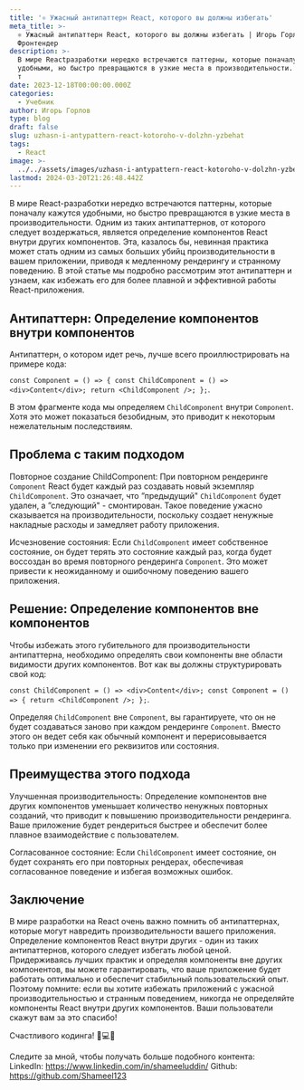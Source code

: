 ```yaml
---
title: '⚛ Ужасный антипаттерн React, которого вы должны избегать'
meta_title: >-
  ⚛ Ужасный антипаттерн React, которого вы должны избегать | Игорь Горлов -
  Фронтeндер
description: >-
  В мире Reactразработки нередко встречаются паттерны, которые поначалу кажутся
  удобными, но быстро превращаются в узкие места в производительности. Одним из
  т
date: 2023-12-18T00:00:00.000Z
categories:
  - Учебник
author: Игорь Горлов
type: blog
draft: false
slug: uzhasn-i-antypattern-react-kotoroho-v-dolzhn-yzbehat
tags:
  - React
image: >-
  ../../assets/images/uzhasn-i-antypattern-react-kotoroho-v-dolzhn-yzbehat-Dec-18-2023.avif
lastmod: 2024-03-20T21:26:48.442Z
---
```


В мире React-разработки нередко встречаются паттерны, которые поначалу кажутся удобными, но быстро превращаются в узкие места в производительности. Одним из таких антипаттернов, от которого следует воздержаться, является определение компонентов React внутри других компонентов. Эта, казалось бы, невинная практика может стать одним из самых больших убийц производительности в вашем приложении, приводя к медленному рендерингу и странному поведению. В этой статье мы подробно рассмотрим этот антипаттерн и узнаем, как избежать его для более плавной и эффективной работы React-приложения.

## Антипаттерн: Определение компонентов внутри компонентов

Антипаттерн, о котором идет речь, лучше всего проиллюстрировать на примере кода:

`const Component = () => { const ChildComponent = () => <div>Content</div>; return <ChildComponent />; };`.

В этом фрагменте кода мы определяем `ChildComponent` внутри `Component`. Хотя это может показаться безобидным, это приводит к некоторым нежелательным последствиям.

## Проблема с таким подходом

Повторное создание ChildComponent: При повторном рендеринге `Component` React будет каждый раз создавать новый экземпляр `ChildComponent`. Это означает, что ”предыдущий" `ChildComponent` будет удален, а ”следующий" - смонтирован. Такое поведение ужасно сказывается на производительности, поскольку создает ненужные накладные расходы и замедляет работу приложения.

Исчезновение состояния: Если `ChildComponent` имеет собственное состояние, он будет терять это состояние каждый раз, когда будет воссоздан во время повторного рендеринга `Component`. Это может привести к неожиданному и ошибочному поведению вашего приложения.

## Решение: Определение компонентов вне компонентов

Чтобы избежать этого губительного для производительности антипаттерна, необходимо определять свои компоненты вне области видимости других компонентов. Вот как вы должны структурировать свой код:

`const ChildComponent = () => <div>Content</div>; const Component = () => { return <ChildComponent />; };`.

Определяя `ChildComponent` вне `Component`, вы гарантируете, что он не будет создаваться заново при каждом рендеринге `Component`. Вместо этого он ведет себя как обычный компонент и перерисовывается только при изменении его реквизитов или состояния.

## Преимущества этого подхода

Улучшенная производительность: Определение компонентов вне других компонентов уменьшает количество ненужных повторных созданий, что приводит к повышению производительности рендеринга. Ваше приложение будет рендериться быстрее и обеспечит более плавное взаимодействие с пользователем.

Согласованное состояние: Если `ChildComponent` имеет состояние, он будет сохранять его при повторных рендерах, обеспечивая согласованное поведение и избегая возможных ошибок.

## Заключение

В мире разработки на React очень важно помнить об антипаттернах, которые могут навредить производительности вашего приложения. Определение компонентов React внутри других - один из таких антипаттернов, которого следует избегать любой ценой. Придерживаясь лучших практик и определяя компоненты вне других компонентов, вы можете гарантировать, что ваше приложение будет работать оптимально и обеспечит стабильный пользовательский опыт. Поэтому помните: если вы хотите избежать приложений с ужасной производительностью и странным поведением, никогда не определяйте компоненты React внутри других компонентов. Ваши пользователи скажут вам за это спасибо!

Счастливого кодинга! 🎉💻✨

Следите за мной, чтобы получать больше подобного контента:  
LinkedIn: <https://www.linkedin.com/in/shameeluddin/>
Github: <https://github.com/Shameel123>
